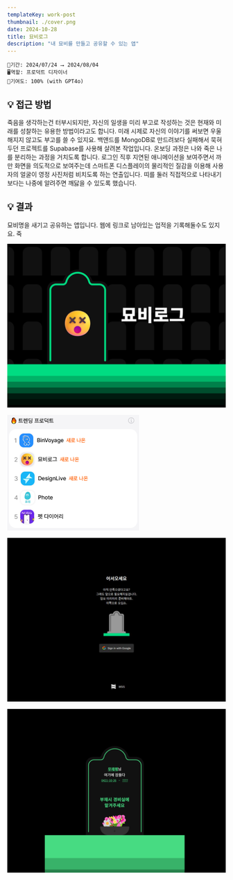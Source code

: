 ```yaml
---
templateKey: work-post
thumbnail: ./cover.png
date: 2024-10-28
title: 묘비로그
description: "내 묘비를 만들고 공유할 수 있는 앱"
---
```

```
📅기간: 2024/07/24 ⭢ 2024/08/04
🖥️역할: 프로덕트 디자이너
🎯기여도: 100% (with GPT4o)
```

## 💡 접근 방법
죽음을 생각하는건 터부시되지만, 자신의 일생을 미리 부고로 작성하는 것은 현재와 미래를 성찰하는 유용한 방법이라고도 합니다. 미래 시제로 자신의 이야기를 써보면 우울해지지 않고도 부고를 쓸 수 있지요.
백앤드를 MongoDB로 만드려보다 실패해서 묵혀두던 프로젝트를 Supabase를 사용해 살려본 작업입니다.
온보딩 과정은 나와 죽은 나를 분리하는 과정을 거치도록 합니다. 로그인 직후 지연된 애니메이션을 보여주면서 까만 화면을 의도적으로 보여주는데 스마트폰 디스플레이의 물리적인 질감을 이용해 사용자의 얼굴이 영정 사진처럼 비치도록 하는 연출입니다. 띠를 둘러 직접적으로 나타내기보다는 나중에 알려주면 깨닳을 수 있도록 했습니다.

## 💡 결과
묘비명을 새기고 공유하는 앱입니다. 웹에 링크로 남아있는 업적을 기록해둘수도 있지요.
죽

[![묘비로그](./cover.png)](https://tombstone.vercel.app/)

[![디스콰이엇](./disqu-trend.png)](https://disquiet.io/product/%EB%AC%98%EB%B9%84%EB%A1%9C%EA%B7%B8)

![온보딩](./mblog_001.png)

![묘비](./mblog_002.png)